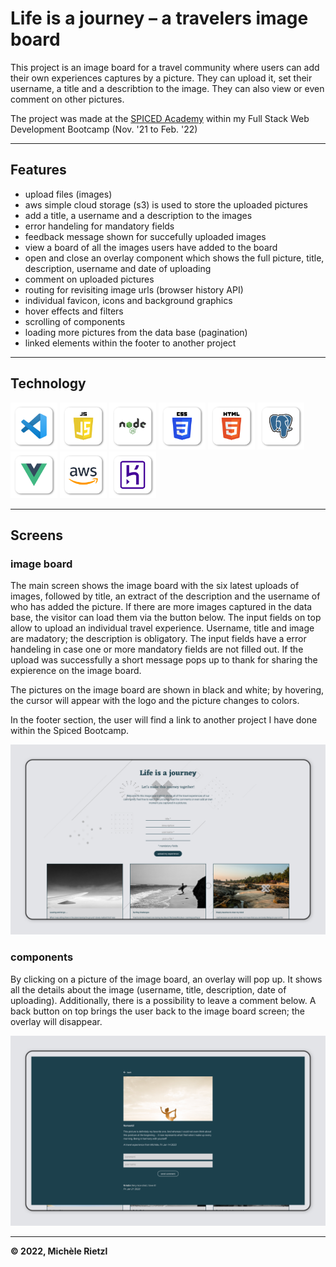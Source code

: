 # Life is a journey – a travelers image board

This project is an image board for a travel community where users can add their own experiences captures by a picture. They can upload it, set their username, a title and a describtion to the image. They can also view or even comment on other pictures.

<!-- enabled the link on heroku because of aws issues (picture uploads)
Check out the 👉 [image board for travelers](https://travelers-imageboard.herokuapp.com/) -->

The project was made at the [SPICED Academy](https://www.spiced-academy.com/de) within my Full Stack Web Development Bootcamp (Nov. '21 to Feb. '22)

---

## Features

-   upload files (images)
-   aws simple cloud storage (s3) is used to store the uploaded pictures
-   add a title, a username and a description to the images
-   error handeling for mandatory fields
-   feedback message shown for succefully uploaded images
-   view a board of all the images users have added to the board
-   open and close an overlay component which shows the full picture, title, description, username and date of uploading
-   comment on uploaded pictures
-   routing for revisiting image urls (browser history API)
-   individual favicon, icons and background graphics
-   hover effects and filters
-   scrolling of components
-   loading more pictures from the data base (pagination)
-   linked elements within the footer to another project

---

## Technology

<a href="https://code.visualstudio.com/" > <img src="./assets/web-development-visual-studio-code.png" height="75px" /></a>
<a href="https://tc39.es/ecma262/" > <img src="./assets/web-development-js.png" height="75px" /></a>
<a href="https://nodejs.org/en/" > <img src="./assets/web-development-node-js.png" height="75px" /></a>
<a href="https://developer.mozilla.org/de/docs/Web/CSS" > <img src="./assets/web-development-css-3.png" height="75px" /></a>
<a href="https://developer.mozilla.org/en-US/docs/Glossary/HTML5" > <img src="./assets/web-development-html-5.png" height="75px" /></a>
<a href="https://www.postgresql.org/" > <img src="./assets/web-development-PostgreSQL.png" height="75px" /></a>
<a href="https://vuejs.org/" > <img src="./assets/web-development-vue-js.png" height="75px" /></a>
<a href="https://aws.amazon.com/de/" > <img src="./assets/web-development-aws.png" height="75px" /></a>
<a href="https://www.heroku.com/" > <img src="./assets/web-development-heroku.png" height="75px" /></a>

---

<!-- ## Design library -->

<!-- ## Preview -->

## Screens

### image board

The main screen shows the image board with the six latest uploads of images, followed by title, an extract of the description and the username of who has added the picture. If there are more images captured in the data base, the visitor can load them via the button below. The input fields on top allow to upload an individual travel experience. Username, title and image are madatory; the description is obligatory. The input fields have a error handeling in case one or more mandatory fields are not filled out. If the upload was successfully a short message pops up to thank for sharing the expierence on the image board.

The pictures on the image board are shown in black and white; by hovering, the cursor will appear with the logo and the picture changes to colors.

In the footer section, the user will find a link to another project I have done within the Spiced Bootcamp.

![image board screen](/public/images/imageboard.png)

### components

By clicking on a picture of the image board, an overlay will pop up. It shows all the details about the image (username, title, description, date of uploading). Additionally, there is a possibility to leave a comment below. A back button on top brings the user back to the image board screen; the overlay will disappear.

![components screen](/public/images/components.png)

---

**© 2022, Michèle Rietzl**

<!--

High Level Description:
This project is an image board where users can upload and describe own travel images or view and comment on pictures other people have added to the board.

Website:
https://travelers-imageboard.herokuapp.com/

Tags:
- aws
- aws-s3
- community
- components
- design
- fetch
- heroku
- history-api
- image
- imageboard
- file-upload
- travel
- travelling
- pagination
- postresql
- s3-bucket
- spicedacademy
- vue-js

-->
